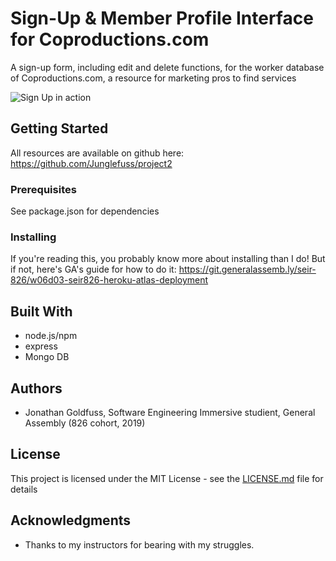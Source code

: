 # Sign-Up & Member Profile Interface for Coproductions.com

A sign-up form, including edit and delete functions, for the worker database of Coproductions.com, a resource for marketing pros to find services

![Sign Up in action](../Copro_sign-up_screenshot.png)

## Getting Started

All resources are available on github here: https://github.com/Junglefuss/project2

### Prerequisites

See package.json for dependencies

### Installing

If you're reading this, you probably know more about installing than I do! But if not, here's GA's guide for how to do it: https://git.generalassemb.ly/seir-826/w06d03-seir826-heroku-atlas-deployment

## Built With

- node.js/npm
- express
- Mongo DB

## Authors

- Jonathan Goldfuss, Software Engineering Immersive studient, General Assembly (826 cohort, 2019)

## License

This project is licensed under the MIT License - see the [LICENSE.md](LICENSE.md) file for details

## Acknowledgments

- Thanks to my instructors for bearing with my struggles.
